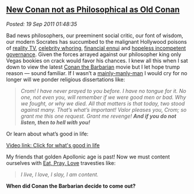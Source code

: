  
[New Conan not as Philosophical as Old Conan](http://bakerjd99.wordpress.com/2011/09/18/new-conan-not-as-philosophical-as-old-conan/)
-------------------------------------------------------------------------------------------------------------------------------------

*Posted: 19 Sep 2011 01:48:35*

Bad news philosophers, our preeminent social critic, our font of wisdom,
our modern Socrates has succumbed to the malignant Hollywood poisons of
[reality TV](http://www.youjustmademylist.com/?p=562), [celebrity
whoring](http://www.spike.com/articles/0xugni/the-top-10-whore-rific-female-celebrities),
[financial
ennui](http://www.bizjournals.com/seattle/blog/2011/09/scant-improvement-in-nations.html)
and [hopeless incompetent governance](http://www.whitehouse.gov/). Given
the forces arrayed against our philosopher king only Vegas bookies on
crack would favor his chances. I knew all this when I sat down to view
the latest [Conan the
Barbarian](http://www.imdb.com/video/screenplay/vi3994852377/) movie but
I let hope trump reason — sound familiar. If I wasn’t a
[mainly-manly-man](http://staff.rio.edu/miket/attitude.htm) I would cry
for no longer will we ponder religious dissertations like:

> *Crom! I have never prayed to you before. I have no tongue for it. No
> one, not even you, will remember if we were good men or bad. Why we
> fought, or why we died. All that matters is that today, two stood
> against many. That’s what’s important! Valor pleases you, Crom; so
> grant me this one request. Grant me revenge! **And if you do not
> listen, then to hell with you!***

Or learn about what’s good in life:

[Video link: Click for what's good in life](http://www.youtube.com/watch?v=6PQ6335puOc)

My friends that golden Apollonic age is past! Now we must content
ourselves with [Eat, Pray,
Love](http://bakerjd99.wordpress.com/2010/08/16/binge-pretend-boink/)
travesties like:

> *I live, I love, I slay, I am content.*

**When did Conan the Barbarian decide to come out?**
